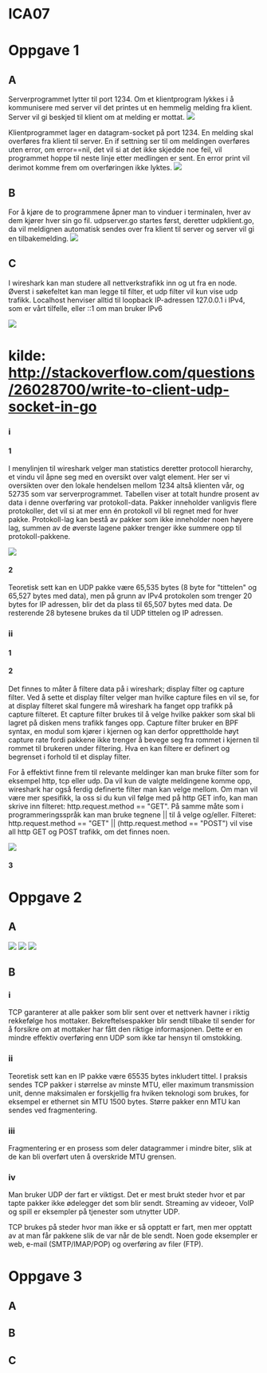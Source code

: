 # ICA07

# Oppgave 1

## A
Serverprogrammet lytter til port 1234. Om et klientprogram lykkes i å kommunisere med server vil det printes ut en hemmelig melding fra klient. Server vil gi beskjed til klient om at melding er mottat.
![](https://github.com/Daddyslittlegirls/IS105/blob/master/ICA07/Vedlegg/udpserver.png)

Klientprogrammet lager en datagram-socket på port 1234. En melding skal overføres fra klient til server. En if settning ser til om meldingen overføres uten error, om error==nil, det vil si at det ikke skjedde noe feil,  vil programmet hoppe til neste linje etter medlingen er sent. En error print vil derimot komme frem om overføringen ikke lyktes. 
![](https://github.com/Daddyslittlegirls/IS105/blob/master/ICA07/Vedlegg/udpclient.png)

## B
For å kjøre de to programmene åpner man to vinduer i terminalen, hver av dem kjører hver sin go fil. udpserver.go startes først, deretter udpklient.go, da vil meldignen automatisk sendes over fra klient til server og server vil gi en tilbakemelding.
![](https://github.com/Daddyslittlegirls/IS105/blob/master/ICA07/Vedlegg/terminal-run.png)

## C
I wireshark kan man studere all nettverkstrafikk inn og ut fra en node.  Øverst i søkefeltet kan man legge til filter, et udp filter vil kun vise udp trafikk. Localhost henviser alltid til loopback IP-adressen 127.0.0.1 i IPv4, som er vårt tilfelle, eller ::1 om man bruker IPv6

![](https://github.com/Daddyslittlegirls/IS105/blob/master/ICA07/Vedlegg/wireshark-inspect.png)

# kilde: http://stackoverflow.com/questions/26028700/write-to-client-udp-socket-in-go

### i

#### 1
I menylinjen til wireshark velger man statistics deretter protocoll hierarchy, et vindu vil åpne seg med en oversikt over valgt element. Her ser vi oversikten over den lokale hendelsen mellom 1234 altså klienten vår, og 52735 som var serverprogrammet. Tabellen viser at totalt hundre prosent av data i denne overføring var protokoll-data. Pakker inneholder vanligvis flere protokoller, det vil si at mer enn én protokoll vil bli regnet med for hver pakke. Protokoll-lag kan bestå av pakker som ikke inneholder noen høyere lag, summen av de øverste lagene pakker trenger ikke summere opp til protokoll-pakkene.

![](https://github.com/Daddyslittlegirls/IS105/blob/master/ICA07/Vedlegg/protocol-chart.png)


#### 2
Teoretisk sett kan en UDP pakke være 65,535 bytes (8 byte for "tittelen" og 65,527 bytes med data), men på grunn av IPv4 protokolen som trenger 20 bytes for IP adressen, blir det da plass til 65,507 bytes med data. De resterende 28 bytesene brukes da til UDP tittelen og IP adressen.

### ii
#### 1

#### 2
Det finnes to måter å filtere data på i wireshark; display filter og capture filter. 
Ved å sette et display filter velger man hvilke capture files en vil se, for at display filteret skal fungere må wireshark ha fanget opp trafikk på capture filteret. Et capture filter brukes til å velge hvilke pakker som skal bli lagret på disken mens trafikk fanges opp. Capture filter bruker en BPF syntax, en modul som kjører i kjernen og kan derfor opprettholde høyt capture rate fordi pakkene ikke trenger å bevege seg fra rommet i kjernen til rommet til brukeren under filtering. Hva en kan filtere er definert og begrenset i forhold til et display filter.

For å effektivt finne frem til relevante meldinger kan man bruke filter som for eksempel http, tcp eller udp. Da vil kun de valgte meldingene komme opp, wireshark har også ferdig definerte filter man kan velge mellom. Om man vil være mer spesifikk, la oss si du kun vil følge med på http GET info, kan man skrive inn filteret: http.request.method == "GET". På samme måte som i programmeringsspråk kan man bruke tegnene || til å velge og/eller. Filteret: http.request.method == "GET" || (http.request.method == "POST") vil vise all http GET og POST trafikk, om det finnes noen.

![](https://github.com/Daddyslittlegirls/IS105/blob/master/ICA07/Vedlegg/wireshark-filter.png)

#### 3


# Oppgave 2

## A
![](https://github.com/Daddyslittlegirls/IS105/blob/master/ICA07/Vedlegg/TCPserver.png)
![](https://github.com/Daddyslittlegirls/IS105/blob/master/ICA07/Vedlegg/TCPclient.png)
![](https://github.com/Daddyslittlegirls/IS105/blob/master/ICA07/Vedlegg/TCPservclient.png)
## B
### i 
TCP garanterer at alle pakker som blir sent over et nettverk havner i riktig rekkefølge hos mottaker. Bekreftelsespakker blir sendt tilbake til sender for å forsikre om at mottaker har fått den riktige informasjonen. Dette er en mindre effektiv overføring enn UDP som ikke tar hensyn til omstokking.

### ii
Teoretisk sett kan en IP pakke være 65535 bytes inkludert tittel. 
I praksis sendes TCP pakker i størrelse av minste MTU, eller maximum transmission unit, denne maksimalen er forskjellig fra hviken teknologi som brukes, for eksempel er ethernet sin MTU 1500 bytes. Større pakker enn MTU kan sendes ved fragmentering.

### iii
Fragmentering er en prosess som deler datagrammer i mindre biter, slik at de kan bli overført uten å overskride MTU grensen.

### iv
Man bruker UDP der fart er viktigst. Det er mest brukt steder hvor et par tapte pakker ikke ødelegger det som blir sendt. Streaming av videoer, VoIP og spill er eksempler på tjenester som utnytter UDP.

TCP brukes på steder hvor man ikke er så opptatt er fart, men mer opptatt av at man får pakkene slik de var når de ble sendt. Noen gode eksempler er web, e-mail (SMTP/IMAP/POP) og overføring av filer (FTP).

# Oppgave 3

## A

## B

## C
